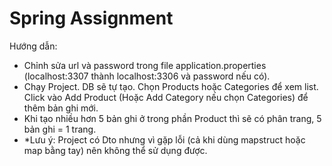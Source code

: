 # Spring Assignment
Hướng dẫn:
- Chỉnh sửa url và password trong file application.properties (localhost:3307 thành localhost:3306 và password nếu có).
- Chạy Project. DB sẽ tự tạo. Chọn Products hoặc Categories để xem list. Click vào Add Product (Hoặc Add Category nếu chọn Categories) để thêm bản ghi mới.
- Khi tạo nhiều hơn 5 bản ghi ở trong phần Product thì sẽ có phân trang, 5 bản ghi = 1 trang.
- *Lưu ý: Project có Dto nhưng vì gặp lỗi (cả khi dùng mapstruct hoặc map bằng tay) nên không thể sử dụng được. 
